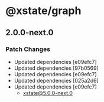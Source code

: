 # @xstate/graph

## 2.0.0-next.0

### Patch Changes

- Updated dependencies [e09efc7]
- Updated dependencies [97b0569]
- Updated dependencies [e09efc7]
- Updated dependencies [025a2d6]
- Updated dependencies [e09efc7]
  - xstate@5.0.0-next.0
